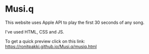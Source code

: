 # Musi.q
This website uses Apple API to play the first 30 seconds of any song.<p></p>
I've used HTML, CSS and JS.<p></p>
To get a quick preview click on this link: https://ronitpakki.github.io/Musi.q/musiq.html 
